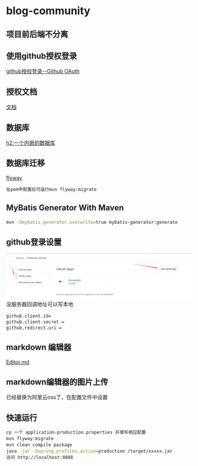 # blog-community
## 项目前后端不分离
## 使用github授权登录
[github授权登录--Github OAuth](https://developer.github.com/apps/building-oauth-apps/creating-an-oauth-app/)
## 授权文档
[文档](https://developer.github.com/apps/building-oauth-apps/authorizing-oauth-apps/)

## 数据库
[h2:一个内嵌的数据库](https://www.h2database.com/html/main.html)
## 数据库迁移
[flyway](https://flywaydb.org/getstarted/) 
```sh
在pom中配置后可运行mvn flyway:migrate
```
## MyBatis Generator With Maven
```sh
mvn -Dmybatis.generator.overwrite=true mybatis-generator:generate

```

## github登录设置
![img.png](./github登录1.png)
没服务器回调地址可以写本地
```shell
github.client.id= 
github.client.secret =
github.redirect.uri = 
```

## markdown 编辑器
[Editor.md](https://pandao.github.io/editor.md/)

## markdown编辑器的图片上传
已经替换为阿里云oss了，在配置文件中设置

## 快速运行
```sh
cp 一个 application-production.properties 并填写相应配置
mvn flyway:migrate
mvn clean compile package 
java -jar -Dspring.profiles.active=production /target/xxxxx.jar
访问 http://localhost:8888
```
